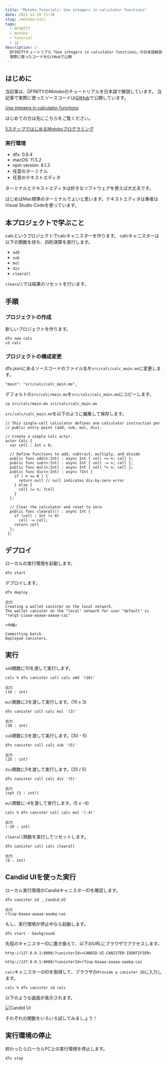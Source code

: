 ```yaml
---
title: "Motoko Tutorials: Use integers in calculator functions"
date: 2021-12-29 22:38
slug: /motoko-calc
tags:
  - DFINITY
  - motoko
  - Tutorial
  - jp
description: |-
  DFINITYチュートリアル「Use integers in calculator functions」の日本語解説
  実際に使ったコードをGitHubで公開
---
```


## はじめに
当記事は、DFINITYのMotokoのチュートリアルを日本語で解説しています。
当記事で実際に使ったソースコードは[GitHub](https://github.com/smacon-dev/motoko-tutorial/tree/main/calc)で公開しています。

[Use integers in calculator functions](https://smartcontracts.org/docs/developers-guide/tutorials/calculator.html)

はじめての方は先にこちらをご覧ください。

[5ステップではじめるMotokoプログラミング](/hello-motoko)

### 実行環境
* dfx: 0.8.4
* macOS: 11.5.2
* npm version: 8.1.3
* 任意のターミナル
* 任意のテキストエディタ

ターミナルとテキストエディタは好きなソフトウェアを使えば大丈夫です。

はじめはMac標準のターミナルでよいと思います。テキストエディタは筆者はVisual Studio Codeを使っています。

## 本プロジェクトで学ぶこと
calcというプロジェクトでcalcキャニスターを作ります。
calcキャニスターは以下の関数を持ち、四則演算を実行します。

* `add`
* `sub`
* `mul`
* `div`
* `clearall`

`clearall`では結果のリセットを行います。

## 手順
### プロジェクトの作成

新しいプロジェクトを作ります。

```
dfx new calc
cd calc
```

### プロジェクトの構成変更
dfx.jsonにあるソースコードのファイル名を`src/calc/calc_main.mo`に変更します。
```
"main": "src/calc/calc_main.mo",
```
デフォルトの`src/calc/main.mo`を`src/calc/calc_main.mo`にコピーします。
```
cp src/calc/main.mo src/calc/calc_main.mo
```

`src/calc/calc_main.mo`を以下のように編集して保存します。
```
// This single-cell calculator defines one calculator instruction per
// public entry point (add, sub, mul, div).

// Create a simple Calc actor.
actor Calc {
  var cell : Int = 0;

  // Define functions to add, subtract, multiply, and divide
  public func add(n:Int) : async Int { cell += n; cell };
  public func sub(n:Int) : async Int { cell -= n; cell };
  public func mul(n:Int) : async Int { cell *= n; cell };
  public func div(n:Int) : async ?Int {
    if ( n == 0 ) {
      return null // null indicates div-by-zero error
    } else {
      cell /= n; ?cell
    }
  };

  // Clear the calculator and reset to zero
  public func clearall() : async Int {
    if (cell : Int != 0)
      cell -= cell;
    return cell
  };
 };
 ```

 ## デプロイ

ローカルの実行環境を起動します。
```
dfx start
```
デプロイします。
```
dfx deploy
```
```
出力
Creating a wallet canister on the local network.
The wallet canister on the "local" network for user "default" is "rwlgt-iiaaa-aaaaa-aaaaa-cai"

<中略>

Committing batch.
Deployed canisters.
```

## 実行

`add`関数に10を渡して実行します。
```
calc % dfx canister call calc add '(10)'
```
```
出力
(10 : int)
```
`mul`関数に3を渡して実行します。(10 x 3)
```
dfx canister call calc mul '(3)'
```
```
出力
(30 : int)
```
`sub`関数に5を渡して実行します。(30 - 5)
```
dfx canister call calc sub '(5)'
```
```
出力
(25 : int)
```
`div`関数に5を渡して実行します。(25 / 5)
```
dfx canister call calc div '(5)'
```
```
出力
(opt (5 : int))
```
`mul`関数に-4を渡して実行します。(5 x -4)
```
calc % dfx canister call calc mul '(-4)'
```
```
出力
(-20 : int)
```
`clearall`関数を実行してリセットします。
```
dfx canister call calc clearall
```
```
出力
(0 : int)
```

## Candid UIを使った実行

ローカル実行環境のCandidキャニスターIDを確認します。
```
dfx canister id __Candid_UI
```

```
出力
r7inp-6aaaa-aaaaa-aaabq-cai
```

もし、実行環境が停止中なら起動します。
```
dfx start --background
```

先程のキャニスターIDに置き換えて、以下のURLにブラウザでアクセスします。
```
http://127.0.0.1:8000/?canisterId=<CANDID-UI-CANISTER-IDENTIFIER>
```
```
http://127.0.0.1:8000/?canisterId=r7inp-6aaaa-aaaaa-aaabq-cai
```
`calc`キャニスターのIDを取得して、ブラウザの`Provide a canister ID`に入力します。
```
calc % dfx canister id calc
```

以下のような画面が表示されます。

![Candid UI](/media/motoko-calc/2.png)

それぞれの関数をいろいろ試してみましょう！

## 実行環境の停止

終わったらローカルPC上の実行環境を停止します。
```
dfx stop
```